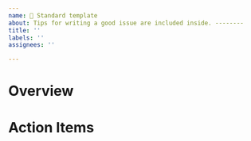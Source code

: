 ```yaml
---
name: 📝 Standard template
about: Tips for writing a good issue are included inside. --------
title: ''
labels: ''
assignees: ''

---
```

<!-- 
Any text inside HTML comment tags will only show up in editing mode. 
-->


<!-- 
Issues should have these settings applied:
ASSIGNEE: who is doing the work 
LABEL: size = how long the work will take, role = what disclipine/team the work needs to be done by
PROJECT: which kanban board this will live in as a card. If it's not related to documentation protocol or onboarding, then it likely belongs in "Project Management."
MILESTONE: a project with an end goal. If your issue is part of a greater initiative to get something done, then it needs a milestone.
-->

# Overview 
<!--Tell a story of your work's purpose and context. Mention relevant teammates with @. Make your summary detailed enough that someone unfamiliar to your work would be able to follow along. Put yourself in the shoes of a hiring manager in an interview, or a newbie to the team.

- Link other relevant issues in bullet points like this. 

You can list issues in checkboxes to create dependencies, but as of spring 2022 we recommend creating larger issues and using milestones instead.
-->

# Action Items
<!--List tasks in chronological order. Link all relevant Google docs or external resources in context. For Google Drive documents, we strongly recommend linking files instead of folders, which can get moved or deleted.

As you complete the tasks, it is a good idea to come back and add your thought process, i.e., "Teammate x and I collaborated on this task in this Figma file. We decided that the most important takeaways from the participant 1 session was y. Based on y, we recommend design changes a, b, and c, because..."
-->

<!--
If there are tasks that multiple assignees will be repeating, follow this format:
### Assignees
- [ ] @ Team member
- [ ] @ Team member
- [ ] @ Team member

Make a comment with this template. Once you finish, come back to the main checklist above and check off your name.
```
# Repeated task
- [ ] Repeated subtask
- [ ] Repeated subtask
``` 
-->
